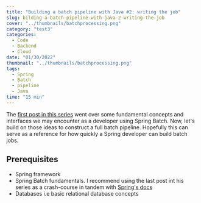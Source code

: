 ```yaml
---
title: "Building a batch pipeline with Java #2: writing the job"
slug: bilding-a-batch-pipeline-with-java-2-writing-the-job
cover: "../thumbnails/batchprocessing.png"
category: "test3"
categories:
  - Code
  - Backend
  - Cloud
date: "01/30/2022"
thumbnail: "../thumbnails/batchprocessing.png"
tags:
  - Spring
  - Batch
  - pipeline
  - Java
time: "15 min"
---
```


The [first post in this series](https://s11a.com/building-a-batch-pipeline-01-crash-course-in-spring-batch) went over some fundamental concepts and interfaces we may encounter as a developer using Spring Batch. Now, let's build on those ideas to construct a full batch pipeline. Hopefully this can serve as a reference for how quickly a Spring developer can build batch jobs.

## Prerequisites

- Spring framework
- Spring Batch fundamentals. I recommend using the last post int his series as a crash-course in tandem with [Spring's docs](https://docs.spring.io/spring-batch/docs/current/reference/html/)
- Databases i.e basic relational database concepts
